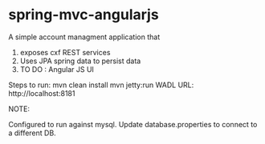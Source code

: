 spring-mvc-angularjs
====================

A simple account managment application that 
1) exposes cxf REST services
2) Uses JPA spring data to persist data
3) TO DO : Angular JS UI

Steps to run: 
mvn clean install
mvn jetty:run
WADL URL: http://localhost:8181


NOTE:

Configured to run against mysql. Update database.properties to connect to a different DB.